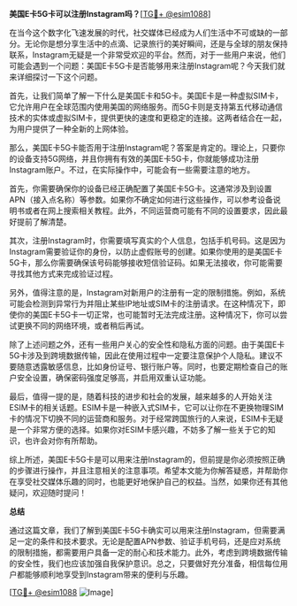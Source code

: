**美国E卡5G卡可以注册Instagram吗？**[[TG💪+ @esim1088](https://t.me/s/esim1088)]

在当今这个数字化飞速发展的时代，社交媒体已经成为人们生活中不可或缺的一部分。无论你是想分享生活中的点滴、记录旅行的美好瞬间，还是与全球的朋友保持联系，Instagram无疑是一个非常受欢迎的平台。然而，对于一些用户来说，他们可能会遇到一个问题：美国E卡5G卡是否能够用来注册Instagram呢？今天我们就来详细探讨一下这个问题。

首先，让我们简单了解一下什么是美国E卡和5G卡。美国E卡是一种虚拟SIM卡，它允许用户在全球范围内使用美国的网络服务。而5G卡则是支持第五代移动通信技术的实体或虚拟SIM卡，提供更快的速度和更稳定的连接。这两者结合在一起，为用户提供了一种全新的上网体验。

那么，美国E卡5G卡能否用于注册Instagram呢？答案是肯定的。理论上，只要你的设备支持5G网络，并且你拥有有效的美国E卡5G卡，你就能够成功注册Instagram账户。不过，在实际操作中，可能会有一些需要注意的地方。

首先，你需要确保你的设备已经正确配置了美国E卡5G卡。这通常涉及到设置APN（接入点名称）等参数。如果你不确定如何进行这些操作，可以参考设备说明书或者在网上搜索相关教程。此外，不同运营商可能有不同的设置要求，因此最好提前了解清楚。

其次，注册Instagram时，你需要填写真实的个人信息，包括手机号码。这是因为Instagram需要验证你的身份，以防止虚假账号的创建。如果你使用的是美国E卡5G卡，那么你需要确保该号码能够接收短信验证码。如果无法接收，你可能需要寻找其他方式来完成验证过程。

另外，值得注意的是，Instagram对新用户的注册有一定的限制措施。例如，系统可能会检测到异常行为并阻止某些IP地址或SIM卡的注册请求。在这种情况下，即使你的美国E卡5G卡一切正常，也可能暂时无法完成注册。这种情况下，你可以尝试更换不同的网络环境，或者稍后再试。

除了上述问题之外，还有一些用户关心的安全性和隐私方面的问题。由于美国E卡5G卡涉及到跨境数据传输，因此在使用过程中一定要注意保护个人隐私。建议不要随意透露敏感信息，比如身份证号、银行账户等。同时，也要定期检查自己的账户安全设置，确保密码强度足够高，并启用双重认证功能。

最后，值得一提的是，随着科技的进步和社会的发展，越来越多的人开始关注ESIM卡的相关话题。ESIM卡是一种嵌入式SIM卡，它可以让你在不更换物理SIM卡的情况下切换不同的运营商和服务。对于经常跨国旅行的人来说，ESIM卡无疑是一个非常方便的选择。如果你对ESIM卡感兴趣，不妨多了解一些关于它的知识，也许会对你有所帮助。

综上所述，美国E卡5G卡是可以用来注册Instagram的，但前提是你必须按照正确的步骤进行操作，并且注意相关的注意事项。希望本文能为你解答疑惑，并帮助你在享受社交媒体乐趣的同时，也能更好地保护自己的权益。当然，如果你还有其他疑问，欢迎随时提问！

**总结**

通过这篇文章，我们了解到美国E卡5G卡确实可以用来注册Instagram，但需要满足一定的条件和技术要求。无论是配置APN参数、验证手机号码，还是应对系统的限制措施，都需要用户具备一定的耐心和技术能力。此外，考虑到跨境数据传输的安全性，我们也应该加强自我保护意识。总之，只要做好充分准备，相信每位用户都能够顺利地享受到Instagram带来的便利与乐趣。

[[TG💪+ @esim1088](https://t.me/s/esim1088) ![Image](https://i.postimg.cc/4NQfJmqS/Snipaste-2025-05-13-00-14-12.png)]